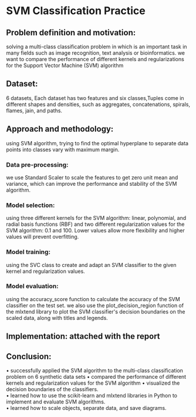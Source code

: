 # SVM Classification Practice 
## Problem definition and motivation:
solving a multi-class classification problem in which is an important task in many fields such as image recognition, text analysis or bioinformatics. we want to compare the performance of different kernels and regularizations for the Support Vector Machine (SVM) algorithm 
## Dataset: 
6 datasets, Each dataset has two features and six classes,Tuples come in different shapes and densities, such as aggregates, concatenations, spirals, flames, jain, and paths.  
## Approach and methodology: 
using SVM algorithm, trying to find the optimal hyperplane to separate data points into classes vary with maximum margin. 
### Data pre-processing: 
we use Standard Scaler to scale the features to get zero unit mean and variance, which can improve the performance and stability of the SVM algorithm. 
### Model selection: 
using three different kernels for the SVM algorithm: linear, polynomial, and radial basis functions (RBF) and two different regularization values for the SVM algorithm: 0.1 and 100. Lower values allow more flexibility and higher values will prevent overfitting. 
### Model training: 
using the SVC class to create and adapt an SVM classifier to the given kernel and regularization values. 
### Model evaluation: 
using the accuracy_score function to calculate the accuracy of the SVM classifier on the test set. we also use the plot_decision_region function of the mlxtend 
library to plot the SVM classifier's decision boundaries on the scaled data, along with titles and legends. 
## Implementation: attached with the report 
## Conclusion:  
• successfully applied the SVM algorithm to the multi-class classification problem on 6 synthetic data sets 
• compared the performance of different kernels and regularization values for the SVM algorithm 
• visualized the decision boundaries of the classifiers.  
• learned how to use the scikit-learn and mlxtend libraries in Python to implement and evaluate SVM algorithms.  
• learned how to scale objects, separate data, and save diagrams. 
